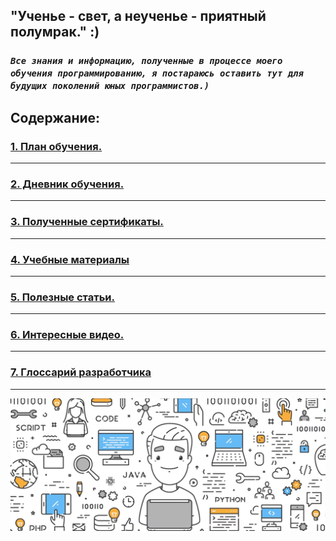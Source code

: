 ## "Ученье - свет, а неученье - приятный полумрак."  :)

### *`Все знания и информацию, полученные в процессе моего обучения программированию, я постараюсь оставить тут для будущих поколений юных программистов.)`*

## Содержание:
### [1. План обучения.](/general_information/Study_programs.md)
***
### [2. Дневник обучения.](/general_information/diary.md)
***
### [3. Полученные сертификаты.](/sertificates/sertificates.md)
***
### [4. Учебные материалы](/study_materials/study_materials.md)
***
### [5. Полезные статьи.](/images/img/minions_at_works.jpg)
***
### [6. Интересные видео.](/images/img/minions_at_works.jpg)
***
### [7. Глоссарий разработчика](/images/img/minions_at_works.jpg)
***
![](/images/img/MainREADME.jpeg)
